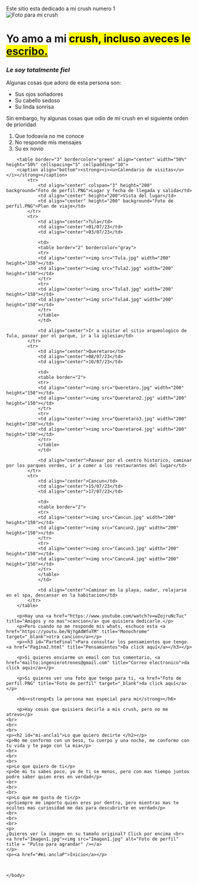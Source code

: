 <!DOCTYPE html>
<html>
    <head>
        <title> Página de prueba HTML5 2 </title>
        <meta charset="UTF-8">
        <meta name="viewport" content="width=device-width, initial-scale=1.0">
    </head>
    <body>
		<p>
		Este sitio esta dedicado a mi crush numero 1<br>
		<img src="Imagen1.jpg" alt="Foto para mi crush">
		</p>
        <h1 id="mi-anclaP">Yo amo a mi <mark> crush, incluso aveces le <a href="#mi-ancla1">escribo.</a></mark></h1>
        <h3><em>Le soy totalmente fiel</em></h3>
		<p> Algunas cosas que adoro de esta persona son: </p>
		<ul>
		<li>Sus ojos soñadores</li>
		<li>Su cabello sedoso</li>
		<li>Su linda sonrisa</li>
		</ul>
		<p>Sin embargo, hy algunas cosas que odio de mi crush en el siguiente orden de prioridad</p>
		<ol>
		<li>Que todoavia no me conoce</li>
		<li>No responde mis mensajes</li>
		<li>Su ex novio</li>
		</ol>
		
		<table border="3" bordercolor="green" align="center" width="50%" height="50%" cellspacing="5" cellpadding="10">
		<caption align="bottom"><strong><i><u>Calendario de visitas</u></i></strong></caption>
			<tr>
				<td align="center" colspan="3" height="200" background="Foto de perfil.PNG">Lugar y fecha de llegada y salida</td>
				<td align="center" height="200">Vista del lugar</td>
				<td align="center" height="200" background="Foto de perfil.PNG">Plan de viaje</td>
			</tr>
			<tr>
				<td align="center">Tula</td>
				<td align="center">01/07/23</td>
				<td align="center">03/07/23</td>
				
				<td>
				<table border="2" bordercolor="gray">
				<tr>
				<td align="center"><img src="Tula.jpg" width="200" height="150"></td>
				<td align="center"><img src="Tula2.jpg" width="200" height="150"></td>
				</tr>
				<tr>
				<td align="center"><img src="Tula3.jpg" width="200" height="150"></td>
				<td align="center"><img src="Tula4.jpg" width="200" height="150"></td>
				</tr>
				</table>
				</td>

				<td align="center">Ir a visitar el sitio arqueologico de Tula, pasear por el parque, ir a la iglesia</td>
			</tr>
			<tr>
				<td align="center">Queretaro</td>
				<td align="center">08/07/23</td>
				<td align="center">10/07/23</td>
				
				<td>
				<table border="2">
				<tr>
				<td align="center"><img src="Queretaro.jpg" width="200" height="150"></td>
				<td align="center"><img src="Queretaro2.jpg" width="200" height="150"></td>
				</tr>
				<tr>
				<td align="center"><img src="Queretaro3.jpg" width="200" height="150"></td>
				<td align="center"><img src="Queretaro4.jpg" width="200" height="150"></td>
				</tr>
				</table>
				</td>
				
				<td align="center">Pasear por el centro historico, caminar por los parques verdes, ir a comer a los restaurantes del lugar</td>
			</tr>
			<tr>
				<td align="center">Cancun</td>
				<td align="center">15/07/23</td>
				<td align="center">17/07/23</td>
				
				<td>
				<table border="2">
				<tr>
				<td align="center"><img src="Cancun.jpg" width="200" height="150"></td>
				<td align="center"><img src="Cancun2.jpg" width="200" height="150"></td>
				</tr>
				<tr>
				<td align="center"><img src="Cancun3.jpg" width="200" height="150"></td>
				<td align="center"><img src="Cancun4.jpg" width="200" height="150"></td>
				</tr>
				</table>
				</td>
				
				<td align="center">Caminar en la playa, nadar, relajarse en el spa, descansar en la habitacion</td>
			</tr>
		</table>
		
		<p>Hay una <a href="https://www.youtube.com/watch?v=wZojruNcTuc" title="Amigos y no mas">cancion</a> que quisiera dedicarle.</p>
		<p>Pero cuando no me responde mis whats, eschuco esta <a href="https://youtu.be/NjYgAdWfuTM" title="Monochrome" target="_blank">otra cancion</a></p>
		<p><h3 id="ParteFinal">Para consultar los pensamientos que tengo. <a href="Pagina2.html" title="Pensamientos">Da click aquí</a></h3></p>
        
		<p>Si quieres enviarme un email con tus comentario, <a href="mailto:ingenierotrenes@gmail.com" title="Correo electronico">da click aqui</a></p>
		
		<p>Si quieres ver una foto que tengo para ti, <a href="Foto de perfil.PNG" title="Foto de perfil" target="_blank">da click aquí</a></p>
		
		<h6><strong>Es la persona mas especial para mi</strong></h6>
		
		<p>Hay cosas que quisiera decirle a mis crush, pero no me atrevo</p>
	<br>
	<br>
	<br>
	<p><h2 id="mi-ancla1">Lo que quiero decirte </h2></p>
	<p>No me conformo con un beso, tu cuerpo y una noche, me conformo con tu vida y te pago con la mia</p>
	<br>
	<br>
	<br>
	<p>Lo que quiero de ti</p>
	<p>De mi tu sabes poco, yo de ti se menos, pero con mas tiempo juntos podre saber quien eres en verdad</p>
	<br>
	<br>
	<br>
	<p>Lo que me gusta de ti</p>
	<p>Siempre me importo quien eres por dentro, pero mientras mas te ocultes mas curiosidad me das para descubrirte en verdad</p>
	<br>
	<br>
	<br>
	<p>
	¿Quieres ver la imagen en su tamaño original? Click por encima <br>
	<a href="Imagen1.jpg"><img src="Imagen1.jpg" alt="Foto de perfil" title = "Pulsa para agrandar" /></a>
	</p>
	<p><a href="#mi-anclaP">Inicio</a></p>
	
	
	
    </body>
</html>
